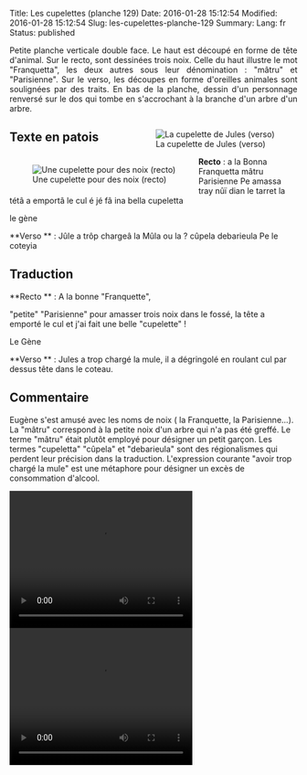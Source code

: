 Title: Les cupelettes (planche 129)
Date: 2016-01-28 15:12:54
Modified: 2016-01-28 15:12:54
Slug: les-cupelettes-planche-129
Summary: 
Lang: fr
Status: published

<p style="text-align:justify;">Petite planche verticale double face. Le haut est découpé en forme de tête d'animal.
Sur le recto, sont dessinées trois noix. Celle du haut illustre le mot "Franquetta", les deux autres sous leur dénomination : "mâtru" et "Parisienne".
Sur le verso, les découpes en forme d'oreilles animales sont soulignées par des traits. En bas de la planche, dessin d'un personnage renversé sur le dos qui tombe en s'accrochant à la branche d'un arbre d'un arbre.</p>

<figure class="image-block" style="float: right;">
  <img alt="La cupelette de Jules (verso)" src="{static}/images/planche_129_verso_.png">
  <figcaption style="max-width: 273px">La cupelette de Jules (verso)</figcaption>
</figure>



<figure class="image-block" style="float: left;">
  <img alt="Une cupelette pour des noix (recto)" src="{static}/images/planche_129_recto2_.png">
  <figcaption style="max-width: 290px">Une cupelette pour des noix (recto)</figcaption>
</figure>

## Texte en patois
**Recto** : a la Bonna Franquetta
mâtru       Parisienne
Pe amassa tray nûï dian le tarret la tétâ a emportâ le cul é jé fâ ina  bella cupeletta

le gène

**Verso ** : Jûle a trôp chargeâ la Mûla ou la ? cûpela debarieula Pe le coteyia


## Traduction
**Recto ** : A la bonne "Franquette",

"petite"             "Parisienne"
pour amasser trois noix dans le fossé, la tête a emporté le cul et j'ai fait une belle "cupelette" !

Le Gène

**Verso ** : Jules a trop chargé la mule, il a dégringolé en roulant cul par dessus tête dans le coteau.

## Commentaire
Eugène s'est amusé avec les noms de noix ( la Franquette, la Parisienne...). La "mâtru" correspond à la petite noix d'un arbre qui n'a pas été greffé. Le terme "mâtru" était plutôt employé pour désigner un petit garçon.
Les termes "cupeletta" "cûpela" et "debarieula" sont des régionalismes qui perdent leur précision dans la traduction.
L'expression courante "avoir trop chargé la mule" est une métaphore pour désigner un excès de consommation d'alcool.



<video width="320" height="240" controls>
  <source src="https://d1njpgd0ygatdn.cloudfront.net/video_129recto.mp4" type="video/mp4">
</video>

<video width="320" height="240" controls>
  <source src="https://d1njpgd0ygatdn.cloudfront.net/video_129verso.mp4" type="video/mp4">
</video>
